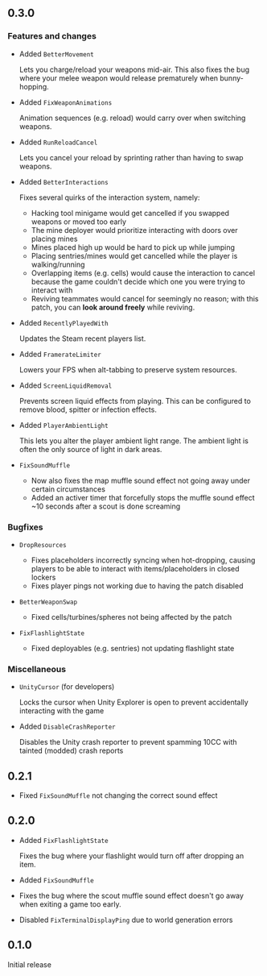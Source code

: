## 0.3.0

### Features and changes

- Added `BetterMovement`

    Lets you charge/reload your weapons mid-air. This also fixes the bug where your melee weapon would release prematurely when bunny-hopping.

- Added `FixWeaponAnimations`

    Animation sequences (e.g. reload) would carry over when switching weapons.

- Added `RunReloadCancel`

    Lets you cancel your reload by sprinting rather than having to swap weapons.

- Added `BetterInteractions`

    Fixes several quirks of the interaction system, namely:

    - Hacking tool minigame would get cancelled if you swapped weapons or moved too early
    - The mine deployer would prioritize interacting with doors over placing mines
    - Mines placed high up would be hard to pick up while jumping
    - Placing sentries/mines would get cancelled while the player is walking/running
    - Overlapping items (e.g. cells) would cause the interaction to cancel because the game couldn't decide which one you were trying to interact with
    - Reviving teammates would cancel for seemingly no reason; with this patch, you can **look around freely** while reviving.

- Added `RecentlyPlayedWith`

    Updates the Steam recent players list.

- Added `FramerateLimiter`

    Lowers your FPS when alt-tabbing to preserve system resources.

- Added `ScreenLiquidRemoval`

    Prevents screen liquid effects from playing. This can be configured to remove blood, spitter or infection effects.

- Added `PlayerAmbientLight`

    This lets you alter the player ambient light range. The ambient light is often the only source of light in dark areas.

- `FixSoundMuffle`

    - Now also fixes the map muffle sound effect not going away under certain circumstances
    - Added an activer timer that forcefully stops the muffle sound effect ~10 seconds after a scout is done screaming

### Bugfixes

- `DropResources`

    - Fixes placeholders incorrectly syncing when hot-dropping, causing players to be able to interact with items/placeholders in closed lockers
    - Fixes player pings not working due to having the patch disabled

- `BetterWeaponSwap`

    - Fixed cells/turbines/spheres not being affected by the patch

- `FixFlashlightState`

    - Fixed deployables (e.g. sentries) not updating flashlight state

### Miscellaneous

- `UnityCursor` (for developers)

    Locks the cursor when Unity Explorer is open to prevent accidentally interacting with the game

- Added `DisableCrashReporter`

    Disables the Unity crash reporter to prevent spamming 10CC with tainted (modded) crash reports

## 0.2.1

- Fixed `FixSoundMuffle` not changing the correct sound effect

## 0.2.0

- Added `FixFlashlightState`

    Fixes the bug where your flashlight would turn off after dropping an item.

- Added `FixSoundMuffle`
- Fixes the bug where the scout muffle sound effect doesn't go away when exiting a game too early.
- Disabled `FixTerminalDisplayPing` due to world generation errors

## 0.1.0

Initial release